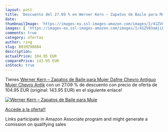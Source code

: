```yaml
---
layout: post
title: 'Descuento del 27.09 % en Werner Kern – Zapatos de Baile para Muje'
date: 
thumbnailImage: 'https://images-eu.ssl-images-amazon.com/images/I/41ZV83aAjiL._SL200_.jpg'
images: [ 'https://images-eu.ssl-images-amazon.com/images/I/41ZV83aAjiL._SL200_.jpg' ]
comments: true
category: ofertas
author: ring
slug: B01MZ988B4
description:
actualPrice: 104.95 EUR
comparePrice: 143.95 EUR
inStock: true
---
```


Tienes [Werner Kern – Zapatos de Baile para Mujer Dafne Chevro Antiguo  Mujer  Chevro Antik](https://www.amazon.es/dp/B01MZ988B4/?tag=tolees-21) con un 27.09 % de descuento con precio de oferta de 104.95 EUR (original: 143.95 EUR) en el siguiente enlace!

[![Werner Kern – Zapatos de Baile para Muje](https://images-eu.ssl-images-amazon.com/images/I/41ZV83aAjiL._SL200_.jpg)](https://www.amazon.es/dp/B01MZ988B4/?tag=tolees-21)

[Accede a la oferta!!](https://www.amazon.es/dp/B01MZ988B4/?tag=tolees-21)

Links participate in Amazon Associate program and might generate a comission on qualifying sales


